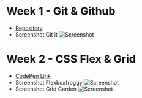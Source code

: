 
# Week 1 - Git & Github

- [Repository](https://github.com/laurensdelombaert/laboTeam6)
- Screenshot Git it
![Screenshot](https://i.imgur.com/10J1Whm.png) 
 


# Week 2 - CSS Flex & Grid

- [CodePen Link]()
- Screenshot Flexboxfroggy
![Screenshot](https://i.imgur.com/IlUcidI.jpg) 
- Screenshot Grid Garden
![Screenshot](https://i.imgur.com/RAGkKoJ.png) 